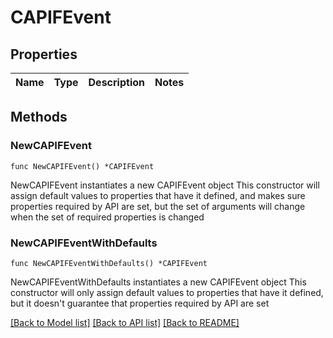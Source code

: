 # CAPIFEvent

## Properties

Name | Type | Description | Notes
------------ | ------------- | ------------- | -------------

## Methods

### NewCAPIFEvent

`func NewCAPIFEvent() *CAPIFEvent`

NewCAPIFEvent instantiates a new CAPIFEvent object
This constructor will assign default values to properties that have it defined,
and makes sure properties required by API are set, but the set of arguments
will change when the set of required properties is changed

### NewCAPIFEventWithDefaults

`func NewCAPIFEventWithDefaults() *CAPIFEvent`

NewCAPIFEventWithDefaults instantiates a new CAPIFEvent object
This constructor will only assign default values to properties that have it defined,
but it doesn't guarantee that properties required by API are set


[[Back to Model list]](../README.md#documentation-for-models) [[Back to API list]](../README.md#documentation-for-api-endpoints) [[Back to README]](../README.md)


